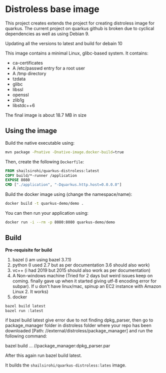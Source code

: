 # Distroless base image

This project creates extends the project for creating distroless image for quarkus. The current project on quarkus github is broken due to cyclical dependencies as well as using Debian 9.

Updating all the versions to latest and build for debain 10


This image contains a minimal Linux, glibc-based system.
It contains:

* ca-certificates
* A /etc/passwd entry for a root user
* A /tmp directory
* tzdata
* glibc
* libssl
* openssl
* zlib1g
* libstdc++6

The final image is about 18.7 MB in size

## Using the image

Build the native executable using:

```bash
mvn package -Pnative -Dnative-image.docker-build=true
```

Then, create the following `Dockerfile`:

```dockerfile
FROM shailsirohi/quarkus-distroless:latest
COPY build/*-runner /application
EXPOSE 8080
CMD ["./application", "-Dquarkus.http.host=0.0.0.0"]
```

Build the docker image using (change the namespace/name):

```bash
docker build -t quarkus-demo/demo .
```

You can then run your application using:

```bash
docker run -i --rm -p 8080:8080 quarkus-demo/demo
```

## Build

<b>Pre-requisite for build</b>

1. bazel (i am using bazel 3.7.1)
2. python (I used 2.7 but as per documentation 3.6 should also work)
3. vc++ (i had 2019 but 2015 should also work as per documentation)
4. A Non-windows machine (Tried for 2 days but weird issues keep on coming. finally gave up when it started giving utf-8 encoding error for subpar). If u don't have linux/mac, spinup an EC2 instance with Amazon Linux 2. It works)
5. docker

```bash
bazel build latest
bazel run :latest
```

if bazel build latest give error due to not finding dpkg_parser, then go to package_manager folder in distroless folder where your repo has been downloaded [Path: <Bazel local cache folder>/<bazel project cache folder>/external/distroless/package_manager] and run the following command:

bazel build ... //package_manager:dpkg_parser.par

After this again run bazel build latest.

It builds the `shailsirohi/quarkus-distroless:lates` image.
